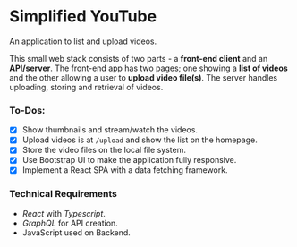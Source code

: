 # Simplified YouTube
An application to list and upload videos.

This small web stack consists of two parts - a **front-end client** and an **API/server**. The front-end app has two pages; one showing a **list of videos** and the other allowing a user to **upload video file(s)**. The server handles uploading, storing and retrieval of videos.

### To-Dos:
- [x] Show thumbnails and stream/watch the videos.
- [x] Upload videos is at `/upload` and show the list on the homepage.
- [x] Store the video files on the local file system.
- [x] Use Bootstrap UI to make the application fully responsive.
- [x] Implement a React SPA with a data fetching framework.

### Technical Requirements
- *React* with *Typescript*.
- *GraphQL* for API creation.
- JavaScript used on Backend.